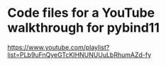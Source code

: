 # Code files for a YouTube walkthrough for pybind11

https://www.youtube.com/playlist?list=PLb9uFnQyeGTcKIHNUNUUuLbRhumAZd-fy